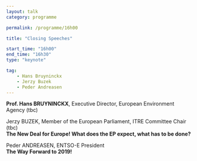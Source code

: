 ```yaml
---
layout: talk
category: programme

permalink: /programme/16h00

title: "Closing Speeches"

start_time: "16h00"
end_time: "16h30"
type: "keynote"

tag: 
    - Hans Bruyninckx
    - Jerzy Buzek
    - Peder Andreasen
---
```

__Prof. Hans BRUYNINCKX__, Executive Director, European Environment Agency (tbc)
<!--Trevor SANDWITH, Director, Global Protected Areas Programme, IUCN (tbc)-->

Jerzy BUZEK, Member of the European Parliament, ITRE Committee Chair (tbc)<br>
__The New Deal for Europe! What does the EP expect, what has to be done?__

Peder ANDREASEN, ENTSO-E President<br>
__The Way Forward to 2019!__